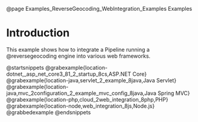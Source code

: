 @page Examples_ReverseGeocoding_WebIntegration_Examples Examples

# Introduction

This example shows how to integrate a Pipeline running a @reversegeocoding engine into various web frameworks.

@startsnippets
@grabexample{location-dotnet,_asp_net_core3_81_2_startup_8cs,ASP.NET Core}
@grabexample{location-java,servlet_2_example_8java,Java Servlet}
@grabexample{location-java,mvc_2configuration_2_example_mvc_config_8java,Java Spring MVC}
@grabexample{location-php,cloud_2web_integration_8php,PHP}
@grabexample{location-node,web_integration_8js,Node.js}
@grabbedexample
@endsnippets
